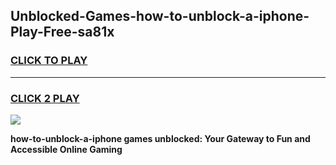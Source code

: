 
## Unblocked-Games-how-to-unblock-a-iphone-Play-Free-sa81x
<h3>
<a href="https://premium76.site?title=how-to-unblock-a-iphone&ref=21A">CLICK TO PLAY</a></h3>
<hr>

<h3>
<a href="https://premium76.site?title=how-to-unblock-a-iphone&ref=21A">CLICK 2 PLAY</a>
  
</h3>

<a href="https://premium76.site?title=how-to-unblock-a-iphone&ref=21A"><img src="https://clearcache.store/games.png"></a>


**how-to-unblock-a-iphone games unblocked: Your Gateway to Fun and Accessible Online Gaming**
